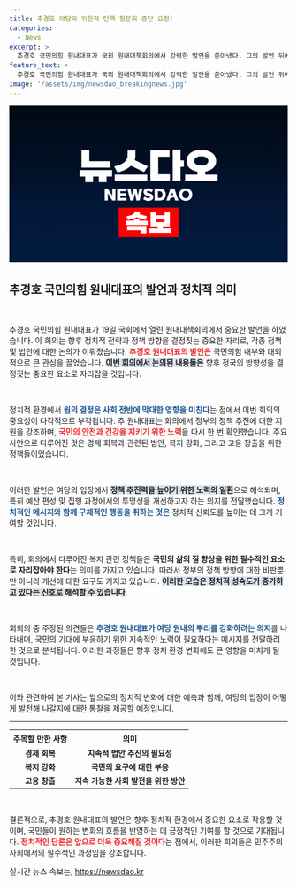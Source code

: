 ```yaml
---
title: 추경호 야당의 위헌적 탄핵 청문회 중단 요청!
categories:
  - News
excerpt: >
  추경호 국민의힘 원내대표가 국회 원내대책회의에서 강력한 발언을 쏟아냈다. 그의 발언 뒤에 숨은 민심과 정치적 파장, 그 내용을 확인하세요!
feature_text: >
  추경호 국민의힘 원내대표가 국회 원내대책회의에서 강력한 발언을 쏟아냈다. 그의 발언 뒤에 숨은 민심과 정치적 파장, 그 내용을 확인하세요!
image: '/assets/img/newsdao_breakingnews.jpg'
---
```


<p><img src="/assets/img/newsdao_breakingnews.jpg" alt="pcversion 속보" /></p>

<h2 data-ke-size="size26">추경호 국민의힘 원내대표의 발언과 정치적 의미</h2>

<p data-ke-size="size16">&nbsp;</p>

<p>추경호 국민의힘 원내대표가 19일 국회에서 열린 원내대책회의에서 중요한 발언을 하였습니다. 이 회의는 향후 정치적 전략과 정책 방향을 결정짓는 중요한 자리로, 각종 정책 및 법안에 대한 논의가 이뤄졌습니다. <b><span style="color: #ee2323;">추경호 원내대표의 발언은</span></b> 국민의힘 내부와 대외적으로 큰 관심을 끌었습니다. <b><span style="background-color: #21538527;">이번 회의에서 논의된 내용들은</span></b> 향후 정국의 방향성을 결정짓는 중요한 요소로 자리잡을 것입니다. </p>

<p data-ke-size="size16">&nbsp;</p>

<p>정치적 환경에서 <b><span style="color: #1a5490;">원의 결정은 사회 전반에 막대한 영향을 미친다</span></b>는 점에서 이번 회의의 중요성이 다각적으로 부각됩니다. 추 원내대표는 회의에서 정부의 정책 추진에 대한 지원을 강조하며, <b><span style="color: #ee2323;">국민의 안전과 건강을 지키기 위한 노력</span></b>을 다시 한 번 확인했습니다. 주요 사안으로 다루어진 것은 경제 회복과 관련된 법안, 복지 강화, 그리고 고용 창출을 위한 정책들이었습니다. </p>

<p data-ke-size="size16">&nbsp;</p>

<p>이러한 발언은 여당의 입장에서 <b><span style="background-color: #21538527;">정책 추진력을 높이기 위한 노력의 일환</span></b>으로 해석되며, 특히 예산 편성 및 집행 과정에서의 투명성을 개선하고자 하는 의지를 전달했습니다. <b><span style="color: #1a5490;">정치적인 메시지와 함께 구체적인 행동을 취하는 것은</span></b> 정치적 신뢰도를 높이는 데 크게 기여할 것입니다. </p>

<p data-ke-size="size16">&nbsp;</p>

<p>특히, 회의에서 다루어진 복지 관련 정책들은 <b><span style="ee2323;">국민의 삶의 질 향상을 위한 필수적인 요소로 자리잡아야 한다</span></b>는 의미를 가지고 있습니다. 따라서 정부의 정책 방향에 대한 비판뿐만 아니라 개선에 대한 요구도 커지고 있습니다. <b><span style="background-color: #21538527;">이러한 모습은 정치적 성숙도가 증가하고 있다는 신호로 해석할 수 있습니다</span></b>. </p>

<p data-ke-size="size16">&nbsp;</p>

<p>회회의 중 주장된 의견들은 <b><span style="color: #1a5490;">추경호 원내대표가 여당 원내의 뿌리를 강화하려는 의지</span></b>를 나타내며, 국민의 기대에 부응하기 위한 지속적인 노력이 필요하다는 메시지를 전달하려 한 것으로 분석됩니다. 이러한 과정들은 향후 정치 환경 변화에도 큰 영향을 미치게 될 것입니다. </p>

<p data-ke-size="size16">&nbsp;</p>

<p>이와 관련하여 본 기사는 앞으로의 정치적 변화에 대한 예측과 함께, 여당의 입장이 어떻게 발전해 나갈지에 대한 통찰을 제공할 예정입니다. </p>

<hr>

<table style="width: 100%; border-collapse: collapse;">
<tr>
<th style="text-align: center; height: 22px;"><b>주목할 만한 사항</b></th>
<th style="text-align: center; height: 22px;"><b>의미</b></th>
</tr>
<tr>
<td style="text-align: center; height: 17px;"><b>경제 회복</b></td>
<td style="text-align: center; height: 17px;"><b>지속적 법안 추진의 필요성</b></td>
</tr>
<tr>
<td style="text-align: center; height: 17px;"><b>복지 강화</b></td>
<td style="text-align: center; height: 17px;"><b>국민의 요구에 대한 부응</b></td>
</tr>
<tr>
<td style="text-align: center; height: 17px;"><b>고용 창출</b></td>
<td style="text-align: center; height: 17px;"><b>지속 가능한 사회 발전을 위한 방안</b></td>
</tr>
</table>

<p data-ke-size="size16">&nbsp;</p>

<p>결론적으로, 추경호 원내대표의 발언은 향후 정치적 환경에서 중요한 요소로 작용할 것이며, 국민들이 원하는 변화의 흐름을 반영하는 데 긍정적인 기여를 할 것으로 기대됩니다. <b><span style="color: #ee2323;">정치적인 담론은 앞으로 더욱 중요해질 것이다</span></b>는 점에서, 이러한 회의들은 민주주의 사회에서의 필수적인 과정임을 강조합니다.</p>
실시간 뉴스 속보는, <a href="https://newsdao.kr" rel="dofollow">https://newsdao.kr</a>


